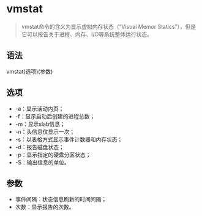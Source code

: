 # vmstat

> vmstat命令的含义为显示虚拟内存状态（“Visual Memor Statics”），但是它可以报告关于进程、内存、I/O等系统整体运行状态。

## 语法

vmstat(选项)(参数)

## 选项

+ -a：显示活动内页；
+ -f：显示启动后创建的进程总数；
+ -m：显示slab信息；
+ -n：头信息仅显示一次；
+ -s：以表格方式显示事件计数器和内存状态；
+ -d：报告磁盘状态；
+ -p：显示指定的硬盘分区状态；
+ -S：输出信息的单位。

## 参数

+ 事件间隔：状态信息刷新的时间间隔；
+ 次数：显示报告的次数。




